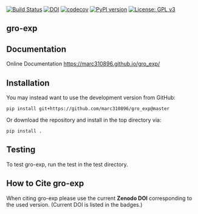 [![Build Status](https://github.com/marc310896/utils/actions/workflows/workflow.yml/badge.svg)](https://github.com/marc310896/gro_exp/actions/workflows/workflow.yml)
[![DOI](https://zenodo.org/badge/451454624.svg)](https://zenodo.org/badge/latestdoi/451454624)
[![codecov](https://codecov.io/gh/marc310896/gro_exp/branch/master/graph/badge.svg?token=TJ6JCUHXRZ)](https://codecov.io/gh/marc310896/gro_exp)
[![PyPI version](https://badge.fury.io/py/gro-exp.svg)](https://badge.fury.io/py/gro-exp)
[![License: GPL v3](https://img.shields.io/badge/License-GPLv3-blue.svg)](https://github.com/marc310896/gro_exp/blob/master/LICENSE)


## gro-exp

## Documentation

Online Documentation https://marc310896.github.io/gro_exp/

## Installation

You may instead want to use the development version from GitHub:

    pip install git+https://github.com/marc310896/gro_exp@master


Or download the repository and install in the top directory via:

    pip install .


## Testing

To test gro-exp, run the test in the test directory.

## How to Cite gro-exp

When citing gro-exp please use the current **Zenodo DOI** corresponding to the used version. (Current DOI is listed in the badges.)
